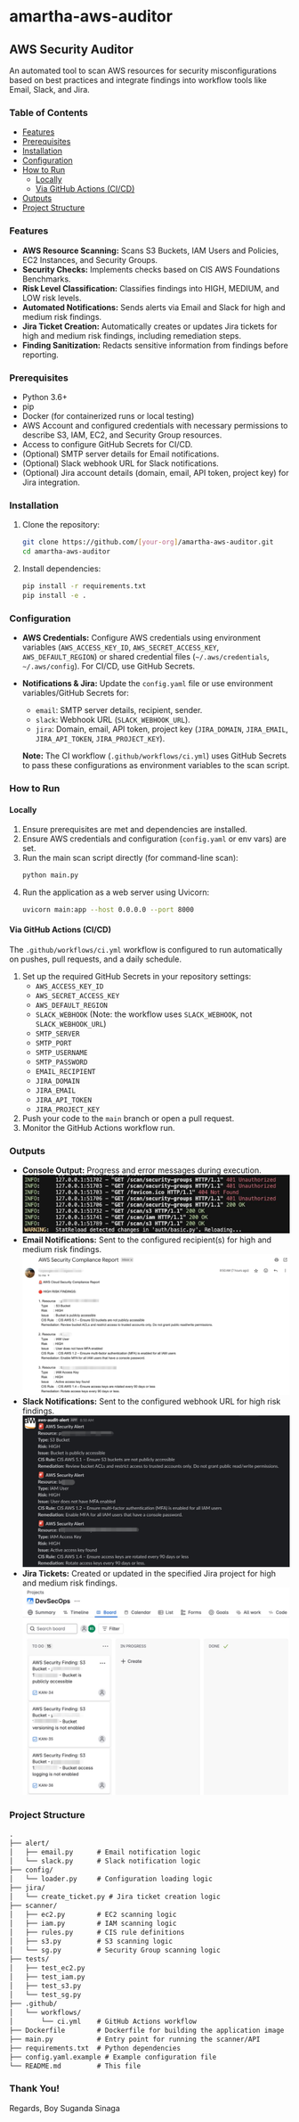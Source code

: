 # amartha-aws-auditor

## AWS Security Auditor

An automated tool to scan AWS resources for security misconfigurations based on best practices and integrate findings into workflow tools like Email, Slack, and Jira.

### Table of Contents

- [Features](#features)
- [Prerequisites](#prerequisites)
- [Installation](#installation)
- [Configuration](#configuration)
- [How to Run](#how-to-run)
  - [Locally](#locally)
  - [Via GitHub Actions (CI/CD)](#via-github-actions-cicd)
- [Outputs](#outputs)
- [Project Structure](#project-structure)

### Features

- **AWS Resource Scanning:** Scans S3 Buckets, IAM Users and Policies, EC2 Instances, and Security Groups.
- **Security Checks:** Implements checks based on CIS AWS Foundations Benchmarks.
- **Risk Level Classification:** Classifies findings into HIGH, MEDIUM, and LOW risk levels.
- **Automated Notifications:** Sends alerts via Email and Slack for high and medium risk findings.
- **Jira Ticket Creation:** Automatically creates or updates Jira tickets for high and medium risk findings, including remediation steps.
- **Finding Sanitization:** Redacts sensitive information from findings before reporting.


### Prerequisites

- Python 3.6+
- pip
- Docker (for containerized runs or local testing)
- AWS Account and configured credentials with necessary permissions to describe S3, IAM, EC2, and Security Group resources.
- Access to configure GitHub Secrets for CI/CD.
- (Optional) SMTP server details for Email notifications.
- (Optional) Slack webhook URL for Slack notifications.
- (Optional) Jira account details (domain, email, API token, project key) for Jira integration.

### Installation

1.  Clone the repository:
    ```bash
    git clone https://github.com/[your-org]/amartha-aws-auditor.git
    cd amartha-aws-auditor
    ```
2.  Install dependencies:
    ```bash
    pip install -r requirements.txt
    pip install -e .
    ```

### Configuration

- **AWS Credentials:** Configure AWS credentials using environment variables (`AWS_ACCESS_KEY_ID`, `AWS_SECRET_ACCESS_KEY`, `AWS_DEFAULT_REGION`) or shared credential files (`~/.aws/credentials`, `~/.aws/config`). For CI/CD, use GitHub Secrets.
- **Notifications & Jira:** Update the `config.yaml` file or use environment variables/GitHub Secrets for:
    - `email`: SMTP server details, recipient, sender.
    - `slack`: Webhook URL (`SLACK_WEBHOOK_URL`).
    - `jira`: Domain, email, API token, project key (`JIRA_DOMAIN`, `JIRA_EMAIL`, `JIRA_API_TOKEN`, `JIRA_PROJECT_KEY`).

    **Note:** The CI workflow (`.github/workflows/ci.yml`) uses GitHub Secrets to pass these configurations as environment variables to the scan script.

### How to Run

#### Locally

1.  Ensure prerequisites are met and dependencies are installed.
2.  Ensure AWS credentials and configuration (`config.yaml` or env vars) are set.
3.  Run the main scan script directly (for command-line scan):
    ```bash
    python main.py
    ```
4.  Run the application as a web server using Uvicorn:
    ```bash
    uvicorn main:app --host 0.0.0.0 --port 8000
    ```

#### Via GitHub Actions (CI/CD)

The `.github/workflows/ci.yml` workflow is configured to run automatically on pushes, pull requests, and a daily schedule.

1.  Set up the required GitHub Secrets in your repository settings:
    - `AWS_ACCESS_KEY_ID`
    - `AWS_SECRET_ACCESS_KEY`
    - `AWS_DEFAULT_REGION`
    - `SLACK_WEBHOOK` (Note: the workflow uses `SLACK_WEBHOOK`, not `SLACK_WEBHOOK_URL`)
    - `SMTP_SERVER`
    - `SMTP_PORT`
    - `SMTP_USERNAME`
    - `SMTP_PASSWORD`
    - `EMAIL_RECIPIENT`
    - `JIRA_DOMAIN`
    - `JIRA_EMAIL`
    - `JIRA_API_TOKEN`
    - `JIRA_PROJECT_KEY`
2.  Push your code to the `main` branch or open a pull request.
3.  Monitor the GitHub Actions workflow run.

### Outputs

- **Console Output:** Progress and error messages during execution.
![Console Output Screenshot](images/ss1_consoleoutput.jpg)
- **Email Notifications:** Sent to the configured recipient(s) for high and medium risk findings.
![Email Notification Screenshot](images/ss2_emailnotif.jpg)
- **Slack Notifications:** Sent to the configured webhook URL for high risk findings.
![Slack Notification Screenshot](images/ss3_slacknotif.jpg)
- **Jira Tickets:** Created or updated in the specified Jira project for high and medium risk findings.
![Jira Integration Screenshot](images/ss4_jira.jpg)

### Project Structure

```
.
├── alert/
│   ├── email.py      # Email notification logic
│   └── slack.py      # Slack notification logic
├── config/
│   └── loader.py     # Configuration loading logic
├── jira/
│   └── create_ticket.py # Jira ticket creation logic
├── scanner/
│   ├── ec2.py        # EC2 scanning logic
│   ├── iam.py        # IAM scanning logic
│   ├── rules.py      # CIS rule definitions
│   ├── s3.py         # S3 scanning logic
│   └── sg.py         # Security Group scanning logic
├── tests/
│   ├── test_ec2.py
│   ├── test_iam.py
│   ├── test_s3.py
│   └── test_sg.py
├── .github/
│   └── workflows/
│       └── ci.yml    # GitHub Actions workflow
├── Dockerfile        # Dockerfile for building the application image
├── main.py           # Entry point for running the scanner/API
├── requirements.txt  # Python dependencies
├── config.yaml.example # Example configuration file
└── README.md         # This file
```

### Thank You!
Regards, Boy Suganda Sinaga